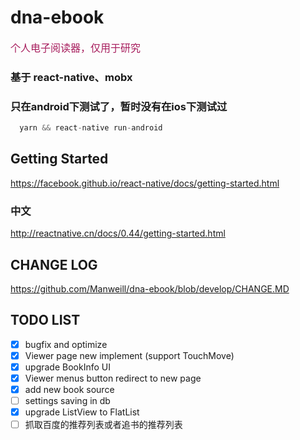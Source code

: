 # dna-ebook
<font color="#a71d5d" size = "3px">
  个人电子阅读器，仅用于研究
</font>

### 基于 react-native、mobx
### 只在android下测试了，暂时没有在ios下测试过

```js
  yarn && react-native run-android
```

## Getting Started
https://facebook.github.io/react-native/docs/getting-started.html
### 中文
http://reactnative.cn/docs/0.44/getting-started.html

## CHANGE LOG
https://github.com/Manweill/dna-ebook/blob/develop/CHANGE.MD

## TODO LIST
- [x] bugfix and optimize
- [x] Viewer page new implement (support TouchMove)
- [x] upgrade BookInfo UI
- [x] Viewer menus button redirect to new page
- [x] add new book source
- [ ] settings saving in db
- [x] upgrade ListView to FlatList
- [ ] 抓取百度的推荐列表或者追书的推荐列表
